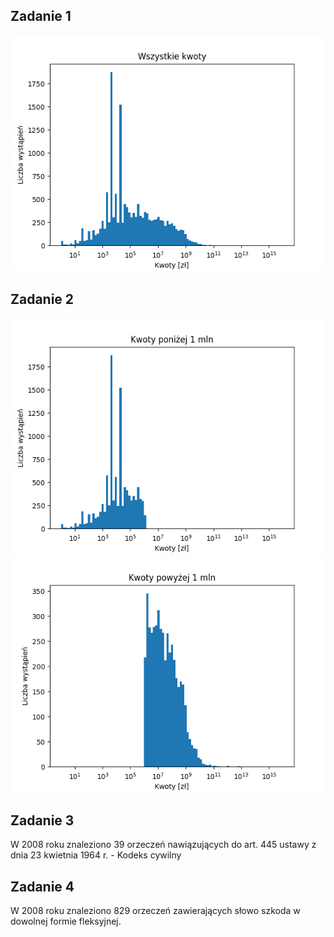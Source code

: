 ## Zadanie 1
![Histogram wystąpień dla wszystkich kwot znajduje się w pliku ex1.png](./ex1.png)


## Zadanie 2
![Histogram wystąpień dla kwot poniżej 1 mln zł znajduje się w pliku ex2_1.png](./ex2_1.png)
![Histogram wystąpień dla kwot poniżej 1 mln zł znajduje się w pliku ex2_2.png](./ex2_2.png)


## Zadanie 3
W 2008 roku znaleziono 39 orzeczeń nawiązujących do art. 445 ustawy z dnia 23 kwietnia 1964 r. - Kodeks cywilny


## Zadanie 4
W 2008 roku znaleziono 829 orzeczeń zawierających słowo szkoda w dowolnej formie fleksyjnej.


